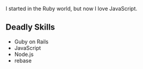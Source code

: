 I started in the Ruby world, but now I love JavaScript.

## Deadly Skills

* Guby on Rails
* JavaScript
* Node.js
* rebase
